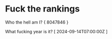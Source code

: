 # Fuck the rankings

Who the hell am I?
{ 8047846 }

What fucking year is it?
[ 2024-09-14T07:00:00Z ]
